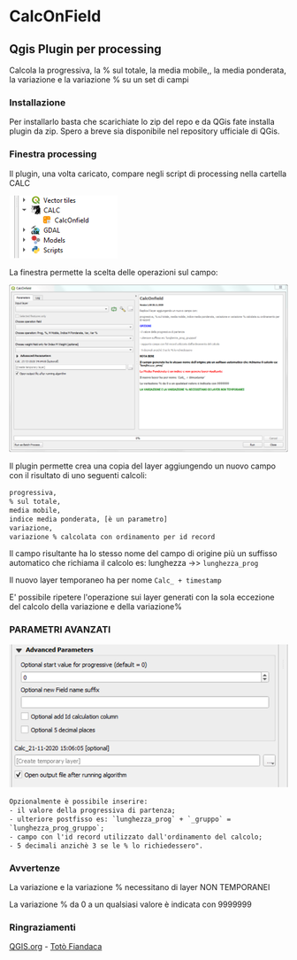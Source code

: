 # CalcOnField
## Qgis Plugin per processing
Calcola la progressiva, la % sul totale, la media mobile,, la media ponderata, la variazione e la variazione % su un set di campi 



### Installazione

Per installarlo basta che scarichiate lo zip del repo e da QGis fate installa plugin da zip. Spero a breve sia disponibile nel repository ufficiale di QGis.

### Finestra processing

Il plugin, una volta caricato, compare negli script di processing nella cartella CALC

![uno](images/processing.png)

La finestra permette la scelta delle operazioni sul campo:

![uno](images/finestra.png)


Il plugin permette crea una copia del layer aggiungendo un nuovo campo con il risultato di uno seguenti calcoli:

    progressiva,
    % sul totale,
    media mobile,
    indice media ponderata, [è un parametro]
    variazione,
    variazione % calcolata con ordinamento per id record

Il campo risultante ha lo stesso nome del campo di origine più un suffisso automatico che richiama il calcolo es: lunghezza ->> `lunghezza_prog`

Il nuovo layer temporaneo ha per nome `Calc_ + timestamp`

E' possibile ripetere l'operazione sui layer generati con la sola eccezione del calcolo della variazione e della variazione%

### PARAMETRI AVANZATI

![uno](images/parametri_avanzati.png)

    Opzionalmente è possibile inserire:
    - il valore della progressiva di partenza;
	- ulteriore postfisso es: `lunghezza_prog` + `_gruppo` = `lunghezza_prog_gruppo`;
    - campo con l'id record utilizzato dall'ordinamento del calcolo;
    - 5 decimali anzichè 3 se le % lo richiedessero".

### Avvertenze

La variazione e la variazione % necessitano di layer NON TEMPORANEI

La variazione % da 0 a un qualsiasi valore è indicata con 9999999

### Ringraziamenti
[QGIS.org](https://www.qgis.org/it/site/) - [Totò Fiandaca](https://pigrecoinfinito.com/) 

